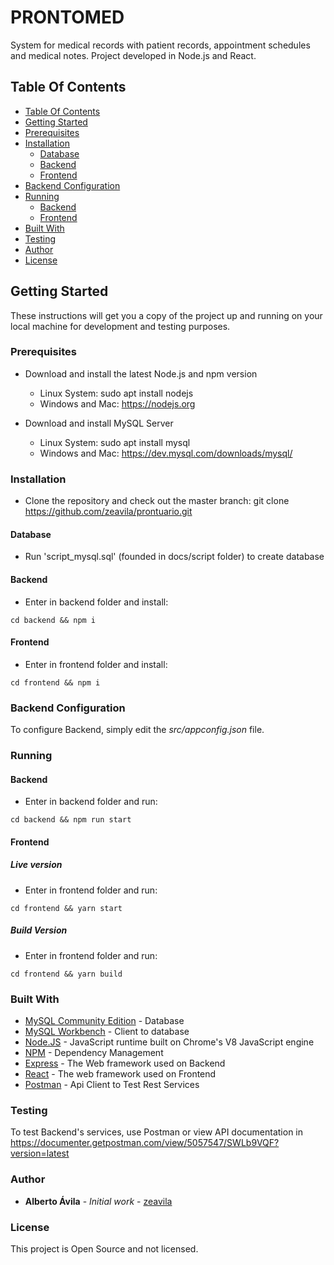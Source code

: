 # PRONTOMED

System for medical records with patient records, appointment schedules and medical notes. Project developed in Node.js and React.

## Table Of Contents

- [Table Of Contents](#table-of-contents)
- [Getting Started](#getting-started)
- [Prerequisites](#prerequisites)
- [Installation](#installation)
  - [Database](#database)
  - [Backend](#backend)
  - [Frontend](#frontend)
- [Backend Configuration](#backend-configuration)
- [Running](#running)
  - [Backend](#backend-running)
  - [Frontend](#frontend-running)
- [Built With](#built-with)
- [Testing](#testing)
- [Author](#author)
- [License](#license)

## Getting Started

These instructions will get you a copy of the project up and running on your local machine for development and testing purposes.

### Prerequisites

- Download and install the latest Node.js and npm version

  - Linux System: sudo apt install nodejs
  - Windows and Mac: https://nodejs.org

- Download and install MySQL Server
  - Linux System: sudo apt install mysql
  - Windows and Mac: https://dev.mysql.com/downloads/mysql/

### Installation

- Clone the repository and check out the master branch: git clone https://github.com/zeavila/prontuario.git

#### Database

- Run 'script_mysql.sql' (founded in docs/script folder) to create database

#### Backend

- Enter in backend folder and install:

```
cd backend && npm i
```

#### Frontend

- Enter in frontend folder and install:

```
cd frontend && npm i
```

### Backend Configuration

To configure Backend, simply edit the _src/appconfig.json_ file.

### Running

#### Backend

- Enter in backend folder and run:

```
cd backend && npm run start
```

#### Frontend

##### Live version

- Enter in frontend folder and run:

```
cd frontend && yarn start
```

##### Build Version

- Enter in frontend folder and run:

```
cd frontend && yarn build
```

### Built With

- [MySQL Community Edition](https://www.mysql.com/products/community/) - Database
- [MySQL Workbench](https://dev.mysql.com/downloads/workbench/) - Client to database
- [Node.JS](https://www.nodejs.org/) - JavaScript runtime built on Chrome's V8 JavaScript engine
- [NPM](https://www.npmjs.com/) - Dependency Management
- [Express](https://expressjs.com) - The Web framework used on Backend
- [React](https://reactjs.org/) - The web framework used on Frontend
- [Postman](https://www.getpostman.com/) - Api Client to Test Rest Services

### Testing

To test Backend's services, use Postman or view API documentation in https://documenter.getpostman.com/view/5057547/SWLb9VQF?version=latest

### Author

- **Alberto Ávila** - _Initial work_ - [zeavila](https://github.com/zeavila)

### License

This project is Open Source and not licensed.
